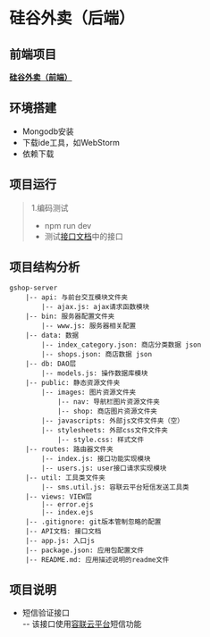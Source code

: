 # 硅谷外卖（后端）

## 前端项目
**[硅谷外卖（前端）](https://github.com/duganlx/gshop-client)**

## 环境搭建
- Mongodb安装
- 下载ide工具，如WebStorm
- 依赖下载  
 
## 项目运行
 > 1.编码测试  
 > - npm run dev  
 > - 测试[接口文档](https://github.com/duganlx/gshop-server/blob/master/API%E6%96%87%E6%A1%A3.md)中的接口

## 项目结构分析
```text
gshop-server
    |-- api: 与前台交互模块文件夹
        |-- ajax.js: ajax请求函数模块
    |-- bin: 服务器配置文件夹
        |-- www.js: 服务器相关配置
    |-- data: 数据
        |-- index_category.json: 商店分类数据 json
        |-- shops.json: 商店数据 json
    |-- db: DAO层
        |-- models.js: 操作数据库模块
    |-- public: 静态资源文件夹
        |-- images: 图片资源文件夹
            |-- nav: 导航栏图片资源文件夹
            |-- shop: 商店图片资源文件夹
        |-- javascripts: 外部js文件文件夹（空）
        |-- stylesheets: 外部css文件文件夹
            |-- style.css: 样式文件
    |-- routes: 路由器文件夹
        |-- index.js: 接口功能实现模块
        |-- users.js: user接口请求实现模块
    |-- util: 工具类文件夹
        |-- sms.util.js: 容联云平台短信发送工具类
    |-- views: VIEW层
        |-- error.ejs
        |-- index.ejs
    |-- .gitignore: git版本管制忽略的配置
    |-- API文档: 接口文档
    |-- app.js: 入口js
    |-- package.json: 应用包配置文件
    |-- README.md: 应用描述说明的readme文件
```

## 项目说明
- 短信验证接口  
-- 该接口使用[容联云平台](https://www.yuntongxun.com/?ly=sem-baidu&qd=pc-dasou&cp=ppc&xl=null&kw=10236399&bd_vid=7049829319436477490)短信功能
